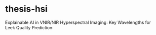 # thesis-hsi
Explainable AI in VNIR/NIR Hyperspectral Imaging: Key Wavelengths for Leek Quality Prediction
